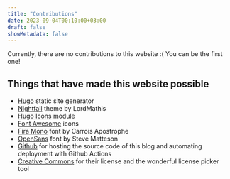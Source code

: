 ```yaml
---
title: "Contributions"
date: 2023-09-04T00:10:00+03:00
draft: false
showMetadata: false
---
```


Currently, there are no contributions to this website :( You can be the first one!

## Things that have made this website possible

* [Hugo](https://gohugo.io/) static site generator
* [Nightfall](https://github.com/LordMathis/hugo-theme-nightfall) theme by LordMathis
* [Hugo Icons](https://github.com/hugomods/icons) module
* [Font Awesome](https://fontawesome.com/) icons
* [Fira Mono](https://fonts.google.com/specimen/Fira+Mono) font by Carrois Apostrophe
* [OpenSans](https://fonts.google.com/specimen/Open+Sans) font by Steve Matteson
* [Github](https://github.com) for hosting the source code of this blog and automating deployment with Github Actions
* [Creative Commons](https://creativecommons.org/) for their license and the wonderful license picker tool